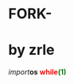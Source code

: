 # FORK-
# by zrle
<i>import</i><b>os</b>
<b style="color:red">while</b><b style="color:green">(1)</b>

